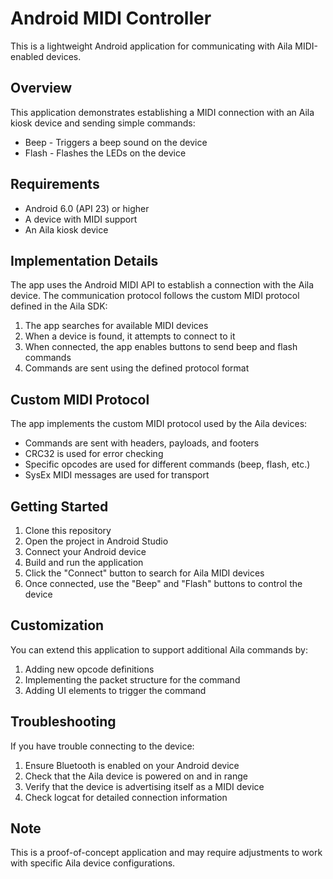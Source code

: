# Android MIDI Controller

This is a lightweight Android application for communicating with Aila MIDI-enabled devices.

## Overview

This application demonstrates establishing a MIDI connection with an Aila kiosk device and sending simple commands:
- Beep - Triggers a beep sound on the device
- Flash - Flashes the LEDs on the device

## Requirements

- Android 6.0 (API 23) or higher
- A device with MIDI support
- An Aila kiosk device

## Implementation Details

The app uses the Android MIDI API to establish a connection with the Aila device. The communication protocol follows the custom MIDI protocol defined in the Aila SDK:

1. The app searches for available MIDI devices
2. When a device is found, it attempts to connect to it
3. When connected, the app enables buttons to send beep and flash commands
4. Commands are sent using the defined protocol format

## Custom MIDI Protocol

The app implements the custom MIDI protocol used by the Aila devices:

- Commands are sent with headers, payloads, and footers
- CRC32 is used for error checking
- Specific opcodes are used for different commands (beep, flash, etc.)
- SysEx MIDI messages are used for transport

## Getting Started

1. Clone this repository
2. Open the project in Android Studio
3. Connect your Android device 
4. Build and run the application
5. Click the "Connect" button to search for Aila MIDI devices
6. Once connected, use the "Beep" and "Flash" buttons to control the device

## Customization

You can extend this application to support additional Aila commands by:

1. Adding new opcode definitions
2. Implementing the packet structure for the command
3. Adding UI elements to trigger the command

## Troubleshooting

If you have trouble connecting to the device:

1. Ensure Bluetooth is enabled on your Android device
2. Check that the Aila device is powered on and in range
3. Verify that the device is advertising itself as a MIDI device
4. Check logcat for detailed connection information

## Note

This is a proof-of-concept application and may require adjustments to work with specific Aila device configurations.
